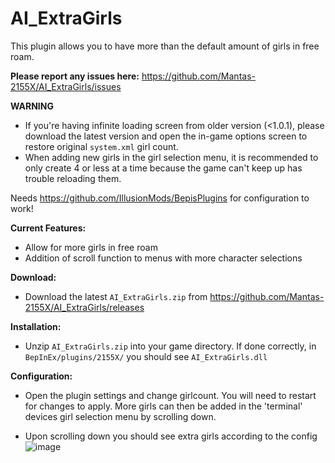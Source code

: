 # AI_ExtraGirls  
This plugin allows you to have more than the default amount of girls in free roam.

**Please report any issues here:** https://github.com/Mantas-2155X/AI_ExtraGirls/issues  

**WARNING**  
* If you're having infinite loading screen from older version (<1.0.1), please download the latest version and open the in-game options screen to restore original `system.xml` girl count.  
* When adding new girls in the girl selection menu, it is recommended to only create 4 or less at a time because the game can't keep up has trouble reloading them.  

Needs https://github.com/IllusionMods/BepisPlugins for configuration to work!

**Current Features:**  
* Allow for more girls in free roam  
* Addition of scroll function to menus with more character selections  

**Download:**  
* Download the latest `AI_ExtraGirls.zip` from https://github.com/Mantas-2155X/AI_ExtraGirls/releases  

**Installation:**  
* Unzip `AI_ExtraGirls.zip` into your game directory. If done correctly, in `BepInEx/plugins/2155X/` you should see `AI_ExtraGirls.dll`  

**Configuration:**  
* Open the plugin settings and change girlcount. You will need to restart for changes to apply. More girls can then be added in the 'terminal' devices girl selection menu by scrolling down.  

* Upon scrolling down you should see extra girls according to the config
![image](https://i.imgur.com/cs3wZzE.png)
